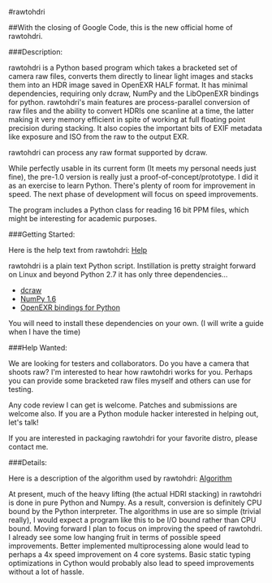 #rawtohdri

##With the closing of Google Code, this is the new official home of rawtohdri. 

###Description:

rawtohdri is a Python based program which takes a bracketed set of camera raw files, converts them directly to linear light images and stacks them into an HDR image saved in OpenEXR HALF format. It has minimal dependencies, requiring only dcraw, NumPy and the LibOpenEXR bindings for python. rawtohdri's main features are process-parallel conversion of raw files and the ability to convert HDRIs one scanline at a time, the latter making it very memory efficient in spite of working at full floating point precision during stacking. It also copies the important bits of EXIF metadata like exposure and ISO from the raw to the output EXR.

rawtohdri can process any raw format supported by dcraw.

While perfectly usable in its current form (It meets my personal needs just fine), the pre-1.0 version is really just a proof-of-concept/prototype. I did it as an exercise to learn Python. There's plenty of room for improvement in speed. The next phase of development will focus on speed improvements.

The program includes a Python class for reading 16 bit PPM files, which might be interesting for academic purposes.

###Getting Started:

Here is the help text from rawtohdri: [Help](https://github.com/IBL-tools/raw-to-hdri/wiki/cliHelp)

rawtohdri is a plain text Python script. Instillation is pretty straight forward on Linux and beyond Python 2.7 it has only three dependencies...

* [dcraw](http://www.cybercom.net/~dcoffin/dcraw/)
* [NumPy 1.6](http://numpy.scipy.org/)
* [OpenEXR bindings for Python](http://excamera.com/sphinx/articles-openexr.html)

You will need to install these dependencies on your own. (I will write a guide when I have the time)

###Help Wanted:

We are looking for testers and collaborators. Do you have a camera that shoots raw? I'm interested to hear how rawtohdri works for you. Perhaps you can provide some bracketed raw files myself and others can use for testing.

Any code review I can get is welcome. Patches and submissions are welcome also. If you are a Python module hacker interested in helping out, let's talk!

If you are interested in packaging rawtohdri for your favorite distro, please contact me.

###Details:

Here is a description of the algorithm used by rawtohdri: [Algorithm](https://github.com/IBL-tools/rawtohdri/wiki/rawtohdri-stacking-algorithm)

At present, much of the heavy lifting (the actual HDRI stacking) in rawtohdri is done in pure Python and Numpy. As a result, conversion is definitely CPU bound by the Python interpreter. The algorithms in use are so simple (trivial really), I would expect a program like this to be I/O bound rather than CPU bound. Moving forward I plan to focus on improving the speed of rawtohdri. I already see some low hanging fruit in terms of possible speed improvements. Better implemented multiprocessing alone would lead to perhaps a 4x speed improvement on 4 core systems. Basic static typing optimizations in Cython would probably also lead to speed improvements without a lot of hassle.
